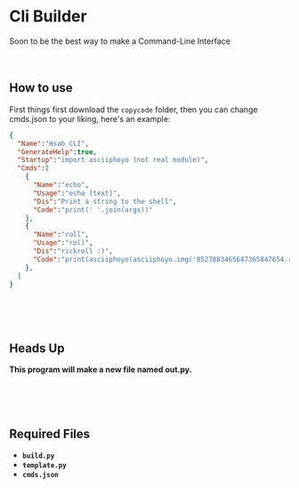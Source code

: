 # Cli Builder
Soon to be the best way to make a Command-Line Interface
<br><br><br>
## How to use
First things first download the `copycode` folder, then you can change cmds.json to your liking, here's an example:
```json
{
  "Name":"Hsab CLI",
  "GenerateHelp":true,
  "Startup":"import asciiphoyo (not real module)",
  "Cmds":[
    {
      "Name":"echo",
      "Usage":"echo [text]",
      "Dis":"Print a string to the shell",
      "Code":"print(' '.join(args))"
    },
    {
      "Name":"roll",
      "Usage":"roll",
      "Dis":"rickroll :)",
      "Code":"print(asciiphoyo(asciiphoyo.img('8527883465647365847654.rickroll')))"
    },
  ]
}
```
<br><br><br>
## **Heads Up**
**This program will make a new file named out.py.**

<br><br><br>
## **Required Files**
* **`build.py`**
* **`template.py`**
* **`cmds.json`**
